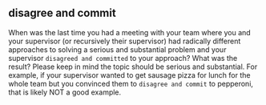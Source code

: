 disagree and commit 
----

When was the last time you had a meeting with your team 
where you and your supervisor (or recursively their supervisor) 
had radically different approaches to solving a serious and substantial problem 
and your supervisor `disagreed and committed` to  your approach? 
What was the result? 
Please keep in mind the topic should be serious and substantial. 
For example, if your supervisor wanted to get sausage pizza for lunch for the whole team 
but you convinced them to `disagree and commit` to pepperoni, that is likely NOT a good example. 

